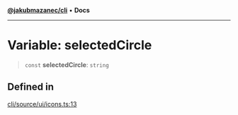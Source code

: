 [**@jakubmazanec/cli**](../../../README.md) • **Docs**

---

# Variable: selectedCircle

> `const` **selectedCircle**: `string`

## Defined in

[cli/source/ui/icons.ts:13](https://github.com/jakubmazanec/tools/blob/05074a1dedd887672f015df129961cd35c75acfe/packages/cli/source/ui/icons.ts#L13)
